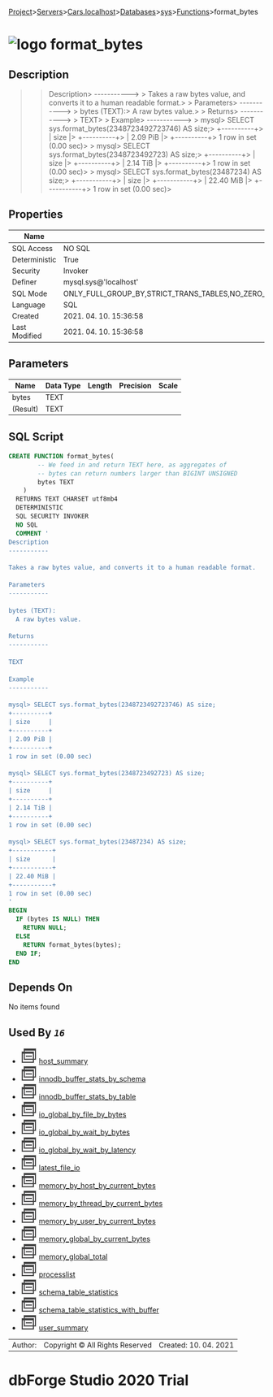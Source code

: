 [Project](../../../../../startpage.md)>[Servers](../../../../Servers.md)>[Cars.localhost](../../../Cars.localhost.md)>[Databases](../../Databases.md)>[sys](../sys.md)>[Functions](Functions.md)>format_bytes


# ![logo](../../../../../Images/function64.svg) format_bytes

## <a name="#Description"></a>Description
> > Description> -----------> > Takes a raw bytes value, and converts it to a human readable format.> > Parameters> -----------> > bytes (TEXT):>   A raw bytes value.> > Returns> -----------> > TEXT> > Example> -----------> > mysql> SELECT sys.format_bytes(2348723492723746) AS size;> +----------+> | size     |> +----------+> | 2.09 PiB |> +----------+> 1 row in set (0.00 sec)> > mysql> SELECT sys.format_bytes(2348723492723) AS size;> +----------+> | size     |> +----------+> | 2.14 TiB |> +----------+> 1 row in set (0.00 sec)> > mysql> SELECT sys.format_bytes(23487234) AS size;> +-----------+> | size      |> +-----------+> | 22.40 MiB |> +-----------+> 1 row in set (0.00 sec)> 
## <a name="#Properties"></a>Properties
|Name|Value|
|---|---|
|SQL Access|NO SQL|
|Deterministic|True|
|Security|Invoker|
|Definer|mysql.sys@'localhost'|
|SQL Mode|ONLY_FULL_GROUP_BY,STRICT_TRANS_TABLES,NO_ZERO_IN_DATE,NO_ZERO_DATE,ERROR_FOR_DIVISION_BY_ZERO,NO_ENGINE_SUBSTITUTION|
|Language|SQL|
|Created|2021. 04. 10. 15:36:58|
|Last Modified|2021. 04. 10. 15:36:58|


## <a name="#Parameters"></a>Parameters
|Name|Data Type|Length|Precision|Scale|
|---|---|---|---|---|
|bytes|TEXT||||
|(Result)|TEXT||||

## <a name="#SqlScript"></a>SQL Script
```SQL
CREATE FUNCTION format_bytes(
        -- We feed in and return TEXT here, as aggregates of
        -- bytes can return numbers larger than BIGINT UNSIGNED
        bytes TEXT
    )
  RETURNS TEXT CHARSET utf8mb4
  DETERMINISTIC
  SQL SECURITY INVOKER
  NO SQL
  COMMENT '
Description
-----------

Takes a raw bytes value, and converts it to a human readable format.

Parameters
-----------

bytes (TEXT):
  A raw bytes value.

Returns
-----------

TEXT

Example
-----------

mysql> SELECT sys.format_bytes(2348723492723746) AS size;
+----------+
| size     |
+----------+
| 2.09 PiB |
+----------+
1 row in set (0.00 sec)

mysql> SELECT sys.format_bytes(2348723492723) AS size;
+----------+
| size     |
+----------+
| 2.14 TiB |
+----------+
1 row in set (0.00 sec)

mysql> SELECT sys.format_bytes(23487234) AS size;
+-----------+
| size      |
+-----------+
| 22.40 MiB |
+-----------+
1 row in set (0.00 sec)
'
BEGIN
  IF (bytes IS NULL) THEN
    RETURN NULL;
  ELSE
    RETURN format_bytes(bytes);
  END IF;
END
```

## <a name="#DependsOn"></a>Depends On
No items found

## <a name="#UsedBy"></a>Used By _`16`_
- ![View](../../../../../Images/view.svg) [host_summary](../Views/host_summary.md)
- ![View](../../../../../Images/view.svg) [innodb_buffer_stats_by_schema](../Views/innodb_buffer_stats_by_schema.md)
- ![View](../../../../../Images/view.svg) [innodb_buffer_stats_by_table](../Views/innodb_buffer_stats_by_table.md)
- ![View](../../../../../Images/view.svg) [io_global_by_file_by_bytes](../Views/io_global_by_file_by_bytes.md)
- ![View](../../../../../Images/view.svg) [io_global_by_wait_by_bytes](../Views/io_global_by_wait_by_bytes.md)
- ![View](../../../../../Images/view.svg) [io_global_by_wait_by_latency](../Views/io_global_by_wait_by_latency.md)
- ![View](../../../../../Images/view.svg) [latest_file_io](../Views/latest_file_io.md)
- ![View](../../../../../Images/view.svg) [memory_by_host_by_current_bytes](../Views/memory_by_host_by_current_bytes.md)
- ![View](../../../../../Images/view.svg) [memory_by_thread_by_current_bytes](../Views/memory_by_thread_by_current_bytes.md)
- ![View](../../../../../Images/view.svg) [memory_by_user_by_current_bytes](../Views/memory_by_user_by_current_bytes.md)
- ![View](../../../../../Images/view.svg) [memory_global_by_current_bytes](../Views/memory_global_by_current_bytes.md)
- ![View](../../../../../Images/view.svg) [memory_global_total](../Views/memory_global_total.md)
- ![View](../../../../../Images/view.svg) [processlist](../Views/processlist.md)
- ![View](../../../../../Images/view.svg) [schema_table_statistics](../Views/schema_table_statistics.md)
- ![View](../../../../../Images/view.svg) [schema_table_statistics_with_buffer](../Views/schema_table_statistics_with_buffer.md)
- ![View](../../../../../Images/view.svg) [user_summary](../Views/user_summary.md)


||||
|---|---|---|
|Author: |Copyright © All Rights Reserved|Created: 10. 04. 2021|
# dbForge Studio 2020 Trial